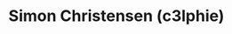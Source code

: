 ---
order: 127
role: member
title: Simon Christensen (c3lphie)
worktitle: Security Analyst
workplace: Unit 
socials:
  linkedin: simon-christensen-633057188
---